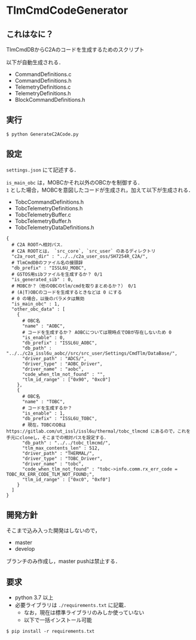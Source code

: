 # TlmCmdCodeGenerator
## これはなに？
TlmCmdDBからC2Aのコードを生成するためのスクリプト

以下が自動生成される．
- CommandDefinitions.c
- CommandDefinitions.h
- TelemetryDefinitions.c
- TelemetryDefinitions.h
- BlockCommandDefinitions.h

## 実行
```
$ python GenerateC2ACode.py
```

## 設定
`settings.json` にて記述する．

`is_main_obc` は，MOBCかそれ以外のOBCかを制御する．  
`1` とした場合，MOBCを意図したコードが生成され，加えて以下が生成される．
- TobcCommandDefinitions.h
- TobcTelemetryDefinitions.h
- TobcTelemetryBuffer.c
- TobcTelemetryBuffer.h
- TobcTelemetryDataDefinitions.h

```
{
  # C2A ROOTへ相対パス．
  # C2A ROOTとは， `src_core`, `src_user` のあるディレクトリ
  "c2a_root_dir" : "../../c2a_user_oss/SH7254R_C2A/",
  # TlmCmdDBのファイル名の接頭辞
  "db_prefix" : "ISSL6U_MOBC",
  # GSTOS用sibファイルを生成するか？ 0/1
  "is_generated_sib" : 0,
  # MOBCか？（他のOBCのtlm/cmdを取りまとめるか？） 0/1
  # (A|T)OBCのコードを生成するときなどは 0 にする
  # 0 の場合，以後のパラメタは無効
  "is_main_obc" : 1,
  "other_obc_data" : [
    {
      # OBC名
      "name" : "AOBC",
      # コードを生成するか？ AOBCについては現時点でDBが存在しないため 0
      "is_enable" : 0,
      "db_prefix" : "ISSL6U_AOBC",
      "db_path" : "../../c2a_issl6u_aobc//src/src_user/Settings/CmdTlm/DataBase/",
      "driver_path" : "ADCS/",
      "driver_type" : "AOBC_Driver",
      "driver_name" : "aobc",
      "code_when_tlm_not_found" : "",
      "tlm_id_range" : ["0x90", "0xc0"]
    },
    {
      # OBC名
      "name" : "TOBC",
      # コードを生成するか？
      "is_enable" : 1,
      "db_prefix" : "ISSL6U_TOBC",
      # 現在，TOBCのDBは https://gitlab.com/ut_issl/issl6u/thermal/tobc_tlmcmd にあるので，これを手元にcloneし，そこまでの相対パスを設定する．
      "db_path" : "../../tobc_tlmcmd/",
      "tlm_max_contents_len" : 512,
      "driver_path" : "THERMAL/",
      "driver_type" : "TOBC_Driver",
      "driver_name" : "tobc",
      "code_when_tlm_not_found" : "tobc->info.comm.rx_err_code = TOBC_RX_ERR_CODE_TLM_NOT_FOUND;",
      "tlm_id_range" : ["0xc0", "0xf0"]
    }
  ]
}
```


## 開発方針
そこまで込み入った開発はしないので，

- master
- develop

ブランチのみ作成し，master pushは禁止する．


## 要求
- python 3.7 以上
- 必要ライブラリは `./requirements.txt` に記載．
	- なお，現在は標準ライブラリのみしか使っていない
	- 以下で一括インストール可能
```
$ pip install -r requirements.txt
```
